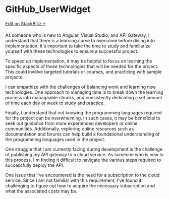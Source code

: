 # GitHub_UserWidget

[Edit on StackBlitz ⚡️](https://stackblitz.com/edit/create-a-basic-angular-component-ftfctg)

As someone who is new to Angular, Visual Studio, and API Gateway, I understand that there is a learning curve to overcome before diving into implementation. It's important to take the time to study and familiarize yourself with these technologies to ensure a successful project.

To speed up implementation, it may be helpful to focus on learning the specific aspects of these technologies that will be needed for the project. This could involve targeted tutorials or courses, and practicing with sample projects.

I can empathize with the challenges of balancing work and learning new technologies. One approach to managing time is to break down the learning process into manageable chunks, and consistently dedicating a set amount of time each day or week to study and practice.

Finally, I understand that not knowing the programming languages required for the project can be overwhelming. In such cases, it may be beneficial to seek out guidance from more experienced developers or online communities. Additionally, exploring online resources such as documentation and forums can help build a foundational understanding of the programming languages used in the project.

One struggle that I am currently facing during development is the challenge of publishing my API gateway to a cloud service. As someone who is new to this process, I'm finding it difficult to navigate the various steps required to successfully deploy the API.

One issue that I've encountered is the need for a subscription to the cloud service. Since I am not familiar with this requirement, I've found it challenging to figure out how to acquire the necessary subscription and what the associated costs may be.